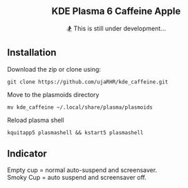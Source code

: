 <h2 align="center">KDE Plasma 6 Caffeine Apple</h2>
<p align="center">🏂 This is still under development...</p>


## Installation
Download the zip or clone using:

```git clone https://github.com/ujaRHR/kde_caffeine.git```

Move to the plasmoids directory

```mv kde_caffeine ~/.local/share/plasma/plasmoids```

Reload plasma shell

```kquitapp5 plasmashell && kstart5 plasmashell```


## Indicator
Empty cup = normal auto-suspend and screensaver.<br>
Smoky Cup = auto suspend and screensaver off.
